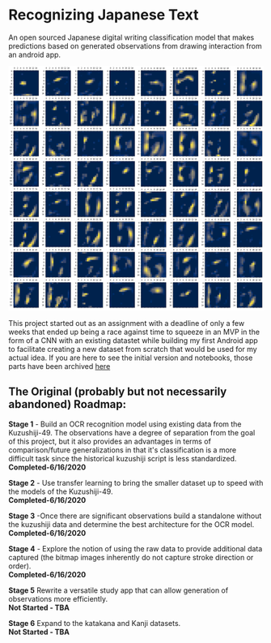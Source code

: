 # Recognizing Japanese Text

An open sourced Japanese digital writing classification model that makes predictions based on generated observations from drawing interaction from an android app.

<img src="mod4project/img/hidden_layers/transferlearning_custom/customhl4_social.png" alt="Hidden layers"></img>

This project started out as an assignment with a deadline of only a few weeks that ended up being a race against time to squeeze in an MVP in the form of a CNN with an existing datastet while building my first Android app to facilitate creating a new dataset from scratch that would be used for my actual idea. If you are here to see the initial version and notebooks, those parts have been archived [here](/mod4project)

## The Original (probably but not necessarily abandoned) Roadmap:
**Stage 1** - Build an OCR recognition model using existing data from the Kuzushiji-49. The observations have a degree of separation from the goal of this project, but it also provides an advantages in terms of comparison/future generalizations in that it's classification is a more difficult task since the historical kuzushiji script is less standardized.<br>**Completed-6/16/2020**

**Stage 2** - Use transfer learning to bring the smaller dataset up to speed with the models of the Kuzushiji-49.<br>**Completed-6/16/2020**

**Stage 3** -Once there are significant observations build a standalone without the kuzushiji data and determine the best architecture for the OCR model.<br>**Completed-6/16/2020**

**Stage 4** -  Explore the notion of using the raw data to provide additional data captured (the bitmap images inherently do not capture stroke direction or order).<br>**Completed-6/16/2020**

**Stage 5** Rewrite a versatile study app that can allow generation of observations more efficiently.<br>**Not Started - TBA**

**Stage 6** Expand to the katakana and Kanji datasets.<br>**Not Started - TBA**
